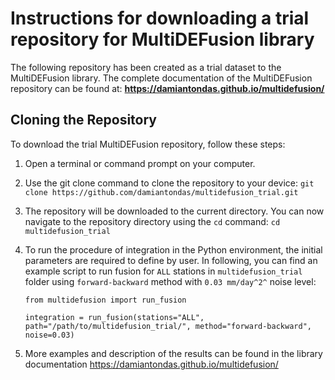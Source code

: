 # Instructions for downloading a trial repository for MultiDEFusion library

The following repository has been created as a trial dataset to the MultiDEFusion library.
The complete documentation of the MultiDEFusion repository can be found at:
**https://damiantondas.github.io/multidefusion/**

## Cloning the Repository

To download the trial MultiDEFusion repository, follow these steps:

1. Open a terminal or command prompt on your computer.
2. Use the git clone command to clone the repository to your device:
`git clone https://github.com/damiantondas/multidefusion_trial.git`

3. The repository will be downloaded to the current directory. You can now navigate to the repository directory using the `cd` command:
`cd multidefusion_trial`

4. To run the procedure of integration in the Python environment, the initial parameters are required to define by user. In following, you can find an example script to run fusion for `ALL` stations in `multidefusion_trial` folder using `forward-backward` method with `0.03 mm/day^2^` noise level: 

    ```
    from multidefusion import run_fusion

    integration = run_fusion(stations="ALL", path="/path/to/multidefusion_trial/", method="forward-backward", noise=0.03)
    ```
5. More examples and description of the results can be found in the library documentation https://damiantondas.github.io/multidefusion/
